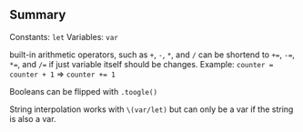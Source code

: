 ## Summary

Constants: `let`
Variables: `var`

built-in arithmetic operators, such as `+`, `-`, `*`, and `/` can be shortend to `+=`, `-=`, `*=`, and `/=` if just variable itself should be changes. 
Example: `counter = counter + 1` => `counter += 1`

Booleans can be flipped with `.toogle()`

String interpolation works with `\(var/let)` but can only be a var if the string is also a var. 

